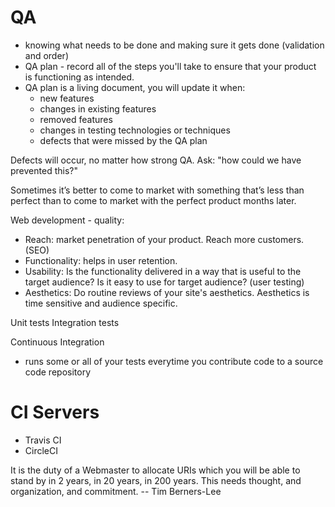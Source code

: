 # QA
- knowing what needs to be done and making sure it gets done (validation and order)
- QA plan - record all of the steps you'll take to ensure that your product is functioning as intended.
- QA plan is a living document, you will update it when:
  - new features
  - changes in existing features
  - removed features
  - changes in testing technologies or techniques
  - defects that were missed by the QA plan

Defects will occur, no matter how strong QA. Ask: "how could we have prevented this?"

Sometimes it’s better to come to market with something that’s less than perfect than to come to market with the perfect product months later.

Web development - quality:
- Reach: market penetration of your product. Reach more customers. (SEO)
- Functionality: helps in user retention.
- Usability: Is the functionality delivered in a way that is useful to the target audience? Is it easy to use for target audience? (user testing)
- Aesthetics: Do routine reviews of your site's aesthetics. Aesthetics is time sensitive and audience specific.

Unit tests
Integration tests


Continuous Integration
- runs some or all of your tests everytime you contribute code to a source code repository
# CI Servers
- Travis CI
- CircleCI


It is the duty of a Webmaster to allocate URIs which you will be able to stand by in 2 years, in 20 years, in 200 years. This needs thought, and organization, and commitment.
  -- Tim Berners-Lee



